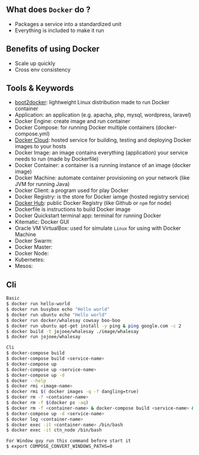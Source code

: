 ## What does `Docker` do ?
- Packages a service into a standardized unit
- Everything is included to make it run

## Benefits of using Docker
- Scale up quickly
- Cross env consistency

## Tools & Keywords
- [boot2docker](http://boot2docker.io/): lightweight Linux distribution made to run Docker container
- Application: an application (e.g. apacha, php, mysql, wordpress, laravel)
- Docker Engine: create image and run container
- Docker Compose: for running Docker multiple containers (docker-compose.yml)
- [Docker Cloud](https://cloud.docker.com/): hosted service for building, testing and deploying Docker images to your hosts
- Docker Image: an image contains everything (application) your service needs to run (made by Dockerfile)
- Docker Container: a container is a running instance of an image (docker image)
- Docker Machine: automate container provisioning on your network (like JVM for running Java)
- Docker Client: a program used for play Docker
- Docker Registry: is the store for Docker iamge (hosted registry service)
- [Docker Hub](https://hub.docker.com/): public Docker Registry (like Github or `npm` for node)
- Dockerfile is instructions to build Docker image
- Docker Quickstart terminal app: terminal for running Docker
- Kitematic: Docker GUI
- Oracle VM VirtualBox: used for simulate `Linux` for using with Docker Machine
- Docker Swarm:
- Docker Master:
- Docker Node:
- Kubernetes:
- Mesos:

## Cli

``` bash
Basic
$ docker run hello-world
$ docker run busybox echo "Hello world"
$ docker run ubuntu echo "Hello world"
$ docker run docker/whalesay cowsay boo-boo
$ docker run ubuntu apt-get install -y ping & ping google.com -c 2
$ docker build -t jojoee/whalesay ./image/whalesay
$ docker run jojoee/whalesay

Cli
$ docker-compose build
$ docker-compose build <service-name>
$ docker-compose up
$ docker-compose up <service-name>
$ docker-compose up -d
$ docker --help
$ docker rmi <image-name>
$ docker rmi $( docker images -q -f dangling=true)
$ docker rm -f <container-name>
$ docker rm -f $(docker ps -aq)
$ docker rm -f <container-name> & docker-compose build <service-name> & docker-compose up -d <service-name>
$ docker-compose up -d <service-name>
$ docker log <container-name>
$ docker exec -it <container-name> /bin/bash
$ docker exec -it ctn_node /bin/bash

For Window guy run this command before start it
$ export COMPOSE_CONVERT_WINDOWS_PATHS=0
```

